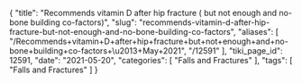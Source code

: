 {
    "title": "Recommends vitamin D after hip fracture ( but not enough and no-bone building co-factors)",
    "slug": "recommends-vitamin-d-after-hip-fracture-but-not-enough-and-no-bone-building-co-factors",
    "aliases": [
        "/Recommends+vitamin+D+after+hip+fracture+but+not+enough+and+no-bone+building+co-factors+\u2013+May+2021",
        "/12591"
    ],
    "tiki_page_id": 12591,
    "date": "2021-05-20",
    "categories": [
        "Falls and Fractures"
    ],
    "tags": [
        "Falls and Fractures"
    ]
}